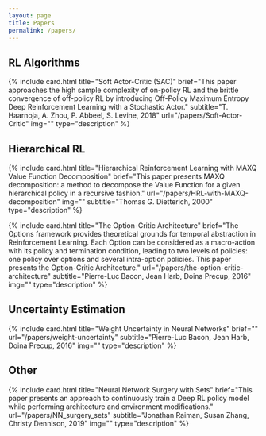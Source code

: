 ```yaml
---
layout: page
title: Papers
permalink: /papers/
---
```


<!--
To add a paper one must add a line with the following code:

{% include card.html title="" brief="" img="" url="" type="" %}

title:      The title of the paper
img:        An image that represents the paper, or leave "" for no image
url:        The url of the paper post
type:       "bulletlist" or "description".
brief:      The text content of the card. If type is "bulletlist",
            semicolons are used to split the text into bullet points.
            If type is "description", semicolons are parsed as newlines.
subtitle:   Put here the paper authors and year
-->

## RL Algorithms

{% include card.html title="Soft Actor-Critic (SAC)"
brief="This paper approaches the high sample complexity of on-policy RL and the brittle convergence of off-policy RL by introducing Off-Policy Maximum Entropy Deep Reinforcement Learning with a Stochastic Actor."
subtitle="T. Haarnoja, A. Zhou, P. Abbeel, S. Levine, 2018" url="/papers/Soft-Actor-Critic" img="" type="description" %}

## Hierarchical RL
{% include card.html title="Hierarchical Reinforcement Learning with MAXQ Value Function Decomposition"
brief="This paper presents MAXQ decomposition: a method to decompose the Value Function for a given hierarchical policy in a recursive fashion."
url="/papers/HRL-with-MAXQ-decomposition" img="" subtitle="Thomas G. Dietterich, 2000" type="description" %}


{% include card.html title="The Option-Critic Architecture"
brief="The Options framework provides theoretical grounds for temporal abstraction in Reinforcement Learning. Each Option can be considered as a macro-action with its policy and termination condition, leading to two levels of policies: one policy over options and several intra-option policies. This paper presents the Option-Critic Architecture."
url="/papers/the-option-critic-architecture"
subtitle="Pierre-Luc Bacon, Jean Harb, Doina Precup, 2016" img="" type="description" %}

## Uncertainty Estimation
{% include card.html
title="Weight Uncertainty in Neural Networks"
brief=""
url="/papers/weight-uncertainty"
subtitle="Pierre-Luc Bacon, Jean Harb, Doina Precup, 2016" img="" type="description" %}


## Other

{% include card.html title="Neural Network Surgery with Sets"
brief="This paper presents an approach to continuously train a Deep RL policy model while performing architecture and environment modifications."
url="/papers/NN_surgery_sets" subtitle="Jonathan Raiman, Susan Zhang, Christy Dennison, 2019" img="" type="description" %}
